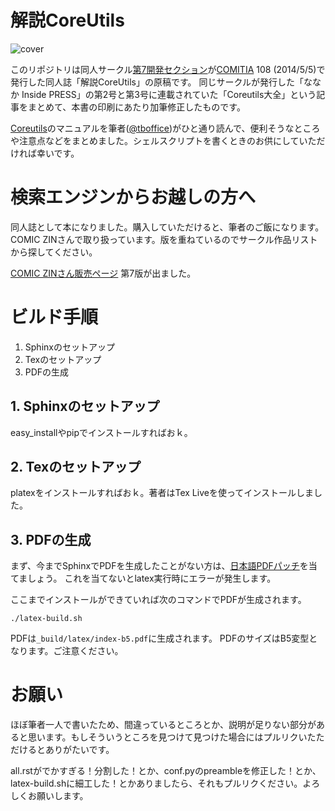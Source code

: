 # 解説CoreUtils

![cover](https://ba96f6cb-a-62cb3a1a-s-sites.googlegroups.com/site/dai7sec/home/CU_sample_0502.jpg "cover")


このリポジトリは同人サークル[第7開発セクション](https://sites.google.com/site/dai7sec/ "第7開発セクション")が[COMITIA](http://www.comitia.co.jp) 108 (2014/5/5)で発行した同人誌「解説CoreUtils」の原稿です。
同じサークルが発行した「ななか Inside PRESS」の第2号と第3号に連載されていた「Coreutils大全」という記事をまとめて、本書の印刷にあたり加筆修正したものです。

[Coreutils](http://www.gnu.org/software/coreutils/ "Coreutils")のマニュアルを筆者([@tboffice](https://twitter.com/tboffice))がひと通り読んで、便利そうなところや注意点などをまとめました。シェルスクリプトを書くときのお供にしていただければ幸いです。

# 検索エンジンからお越しの方へ

同人誌として本になりました。購入していただけると、筆者のご飯になります。COMIC ZINさんで取り扱っています。版を重ねているのでサークル作品リストから探してください。

[COMIC ZINさん販売ページ](https://shop.comiczin.jp/products/list.php?category_id=4833) 第7版が出ました。

# ビルド手順
1. Sphinxのセットアップ
2. Texのセットアップ
3. PDFの生成

## 1. Sphinxのセットアップ
easy_installやpipでインストールすればおｋ。

## 2. Texのセットアップ
platexをインストールすればおｋ。著者はTex Liveを使ってインストールしました。

## 3. PDFの生成
まず、今までSphinxでPDFを生成したことがない方は、[日本語PDFパッチ](http://sphinx-users.jp/cookbook/pdf/latex.html#sphinxpdf)を当てましょう。
これを当てないとlatex実行時にエラーが発生します。

ここまでインストールができていれば次のコマンドでPDFが生成されます。

```shell
./latex-build.sh
```

PDFは`_build/latex/index-b5.pdf`に生成されます。
PDFのサイズはB5変型となります。ご注意ください。

# お願い
ほぼ筆者一人で書いたため、間違っているところとか、説明が足りない部分があると思います。もしそういうところを見つけて見つけた場合にはプルリクいたただけるとありがたいです。

all.rstがでかすぎる！分割した！とか、conf.pyのpreambleを修正した！とか、latex-build.shに細工した！とかありましたら、それもプルリクください。よろしくお願いします。
